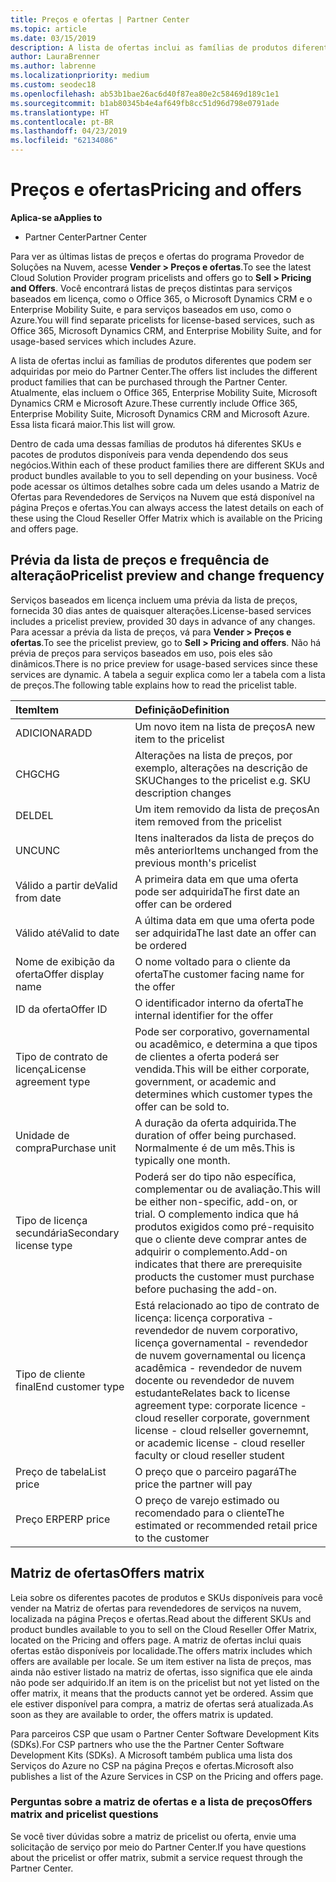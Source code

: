 ```yaml
---
title: Preços e ofertas | Partner Center
ms.topic: article
ms.date: 03/15/2019
description: A lista de ofertas inclui as famílias de produtos diferentes que podem ser adquiridas por meio do Partner Center e suas informações de preços.
author: LauraBrenner
ms.author: labrenne
ms.localizationpriority: medium
ms.custom: seodec18
ms.openlocfilehash: ab53b1bae26ac6d40f87ea80e2c58469d189c1e1
ms.sourcegitcommit: b1ab80345b4e4af649fb8cc51d96d798e0791ade
ms.translationtype: HT
ms.contentlocale: pt-BR
ms.lasthandoff: 04/23/2019
ms.locfileid: "62134086"
---
```

# <a name="pricing-and-offers"></a><span data-ttu-id="ffb7b-103">Preços e ofertas</span><span class="sxs-lookup"><span data-stu-id="ffb7b-103">Pricing and offers</span></span>

<span data-ttu-id="ffb7b-104">**Aplica-se a**</span><span class="sxs-lookup"><span data-stu-id="ffb7b-104">**Applies to**</span></span>

-  <span data-ttu-id="ffb7b-105">Partner Center</span><span class="sxs-lookup"><span data-stu-id="ffb7b-105">Partner Center</span></span>

<span data-ttu-id="ffb7b-106">Para ver as últimas listas de preços e ofertas do programa Provedor de Soluções na Nuvem, acesse **Vender > Preços e ofertas**.</span><span class="sxs-lookup"><span data-stu-id="ffb7b-106">To see the latest Cloud Solution Provider program pricelists and offers go to **Sell > Pricing and Offers**.</span></span> <span data-ttu-id="ffb7b-107">Você encontrará listas de preços distintas para serviços baseados em licença, como o Office 365, o Microsoft Dynamics CRM e o Enterprise Mobility Suite, e para serviços baseados em uso, como o Azure.</span><span class="sxs-lookup"><span data-stu-id="ffb7b-107">You will find separate pricelists for license-based services, such as Office 365, Microsoft Dynamics CRM, and Enterprise Mobility Suite, and for usage-based services which includes Azure.</span></span> 

<span data-ttu-id="ffb7b-108">A lista de ofertas inclui as famílias de produtos diferentes que podem ser adquiridas por meio do Partner Center.</span><span class="sxs-lookup"><span data-stu-id="ffb7b-108">The offers list includes the different product families that can be purchased through the Partner Center.</span></span> <span data-ttu-id="ffb7b-109">Atualmente, elas incluem o Office 365, Enterprise Mobility Suite, Microsoft Dynamics CRM e Microsoft Azure.</span><span class="sxs-lookup"><span data-stu-id="ffb7b-109">These currently include Office 365, Enterprise Mobility Suite, Microsoft Dynamics CRM and Microsoft Azure.</span></span> <span data-ttu-id="ffb7b-110">Essa lista ficará maior.</span><span class="sxs-lookup"><span data-stu-id="ffb7b-110">This list will grow.</span></span>

<span data-ttu-id="ffb7b-111">Dentro de cada uma dessas famílias de produtos há diferentes SKUs e pacotes de produtos disponíveis para venda dependendo dos seus negócios.</span><span class="sxs-lookup"><span data-stu-id="ffb7b-111">Within each of these product families there are different SKUs and product bundles available to you to sell depending on your business.</span></span> <span data-ttu-id="ffb7b-112">Você pode acessar os últimos detalhes sobre cada um deles usando a Matriz de Ofertas para Revendedores de Serviços na Nuvem que está disponível na página Preços e ofertas.</span><span class="sxs-lookup"><span data-stu-id="ffb7b-112">You can always access the latest details on each of these using the Cloud Reseller Offer Matrix which is available on the Pricing and offers page.</span></span>

## <a name="pricelist-preview-and-change-frequency"></a><span data-ttu-id="ffb7b-113">Prévia da lista de preços e frequência de alteração</span><span class="sxs-lookup"><span data-stu-id="ffb7b-113">Pricelist preview and change frequency</span></span> 

<span data-ttu-id="ffb7b-114">Serviços baseados em licença incluem uma prévia da lista de preços, fornecida 30 dias antes de quaisquer alterações.</span><span class="sxs-lookup"><span data-stu-id="ffb7b-114">License-based services includes a pricelist preview, provided 30 days in advance of any changes.</span></span> <span data-ttu-id="ffb7b-115">Para acessar a prévia da lista de preços, vá para **Vender > Preços e ofertas**.</span><span class="sxs-lookup"><span data-stu-id="ffb7b-115">To see the pricelist preview, go to **Sell > Pricing and offers**.</span></span> <span data-ttu-id="ffb7b-116">Não há prévia de preços para serviços baseados em uso, pois eles são dinâmicos.</span><span class="sxs-lookup"><span data-stu-id="ffb7b-116">There is no price preview for usage-based services since these services are dynamic.</span></span> <span data-ttu-id="ffb7b-117">A tabela a seguir explica como ler a tabela com a lista de preços.</span><span class="sxs-lookup"><span data-stu-id="ffb7b-117">The following table explains how to read the pricelist table.</span></span>

|<span data-ttu-id="ffb7b-118">**Item**</span><span class="sxs-lookup"><span data-stu-id="ffb7b-118">**Item**</span></span>        |<span data-ttu-id="ffb7b-119">**Definição**</span><span class="sxs-lookup"><span data-stu-id="ffb7b-119">**Definition**</span></span>      |
|:-----------   |:-----------   |
|<span data-ttu-id="ffb7b-120">ADICIONAR</span><span class="sxs-lookup"><span data-stu-id="ffb7b-120">ADD</span></span>   |<span data-ttu-id="ffb7b-121">Um novo item na lista de preços</span><span class="sxs-lookup"><span data-stu-id="ffb7b-121">A new item to the pricelist</span></span>|
|<span data-ttu-id="ffb7b-122">CHG</span><span class="sxs-lookup"><span data-stu-id="ffb7b-122">CHG</span></span>   |<span data-ttu-id="ffb7b-123">Alterações na lista de preços, por exemplo, alterações na descrição de SKU</span><span class="sxs-lookup"><span data-stu-id="ffb7b-123">Changes to the pricelist e.g. SKU description changes</span></span>|
|<span data-ttu-id="ffb7b-124">DEL</span><span class="sxs-lookup"><span data-stu-id="ffb7b-124">DEL</span></span>   |<span data-ttu-id="ffb7b-125">Um item removido da lista de preços</span><span class="sxs-lookup"><span data-stu-id="ffb7b-125">An item removed from the pricelist</span></span>|
|<span data-ttu-id="ffb7b-126">UNC</span><span class="sxs-lookup"><span data-stu-id="ffb7b-126">UNC</span></span>   |<span data-ttu-id="ffb7b-127">Itens inalterados da lista de preços do mês anterior</span><span class="sxs-lookup"><span data-stu-id="ffb7b-127">Items unchanged from the previous month's pricelist</span></span>   |
|<span data-ttu-id="ffb7b-128">Válido a partir de</span><span class="sxs-lookup"><span data-stu-id="ffb7b-128">Valid from date</span></span>   |<span data-ttu-id="ffb7b-129">A primeira data em que uma oferta pode ser adquirida</span><span class="sxs-lookup"><span data-stu-id="ffb7b-129">The first date an offer can be ordered</span></span>    |
|<span data-ttu-id="ffb7b-130">Válido até</span><span class="sxs-lookup"><span data-stu-id="ffb7b-130">Valid to date</span></span>   |<span data-ttu-id="ffb7b-131">A última data em que uma oferta pode ser adquirida</span><span class="sxs-lookup"><span data-stu-id="ffb7b-131">The last date an offer can be ordered</span></span>   |
|<span data-ttu-id="ffb7b-132">Nome de exibição da oferta</span><span class="sxs-lookup"><span data-stu-id="ffb7b-132">Offer display name</span></span>   |<span data-ttu-id="ffb7b-133">O nome voltado para o cliente da oferta</span><span class="sxs-lookup"><span data-stu-id="ffb7b-133">The customer facing name for the offer</span></span>   |
|<span data-ttu-id="ffb7b-134">ID da oferta</span><span class="sxs-lookup"><span data-stu-id="ffb7b-134">Offer ID</span></span>   |<span data-ttu-id="ffb7b-135">O identificador interno da oferta</span><span class="sxs-lookup"><span data-stu-id="ffb7b-135">The internal identifier for the offer</span></span>   |
|<span data-ttu-id="ffb7b-136">Tipo de contrato de licença</span><span class="sxs-lookup"><span data-stu-id="ffb7b-136">License agreement type</span></span>   |<span data-ttu-id="ffb7b-137">Pode ser corporativo, governamental ou acadêmico, e determina a que tipos de clientes a oferta poderá ser vendida.</span><span class="sxs-lookup"><span data-stu-id="ffb7b-137">This will be either corporate, government, or academic and determines which customer types the offer can be sold to.</span></span>|
|<span data-ttu-id="ffb7b-138">Unidade de compra</span><span class="sxs-lookup"><span data-stu-id="ffb7b-138">Purchase unit</span></span>   |<span data-ttu-id="ffb7b-139">A duração da oferta adquirida.</span><span class="sxs-lookup"><span data-stu-id="ffb7b-139">The duration of offer being purchased.</span></span> <span data-ttu-id="ffb7b-140">Normalmente é de um mês.</span><span class="sxs-lookup"><span data-stu-id="ffb7b-140">This is typically one month.</span></span>   |
|<span data-ttu-id="ffb7b-141">Tipo de licença secundária</span><span class="sxs-lookup"><span data-stu-id="ffb7b-141">Secondary license type</span></span>   |<span data-ttu-id="ffb7b-142">Poderá ser do tipo não específica, complementar ou de avaliação.</span><span class="sxs-lookup"><span data-stu-id="ffb7b-142">This will be either non-specific, add-on, or trial.</span></span> <span data-ttu-id="ffb7b-143">O complemento indica que há produtos exigidos como pré-requisito que o cliente deve comprar antes de adquirir o complemento.</span><span class="sxs-lookup"><span data-stu-id="ffb7b-143">Add-on indicates that there are prerequisite products the customer must purchase before puchasing the add-on.</span></span>|
|<span data-ttu-id="ffb7b-144">Tipo de cliente final</span><span class="sxs-lookup"><span data-stu-id="ffb7b-144">End customer type</span></span>   |<span data-ttu-id="ffb7b-145">Está relacionado ao tipo de contrato de licença: licença corporativa - revendedor de nuvem corporativo, licença governamental - revendedor de nuvem governamental ou licença acadêmica - revendedor de nuvem docente ou revendedor de nuvem estudante</span><span class="sxs-lookup"><span data-stu-id="ffb7b-145">Relates back to license agreement type: corporate licence - cloud reseller corporate, government license - cloud relseller governemnt, or academic license - cloud reseller faculty or cloud reseller student</span></span>   |
|<span data-ttu-id="ffb7b-146">Preço de tabela</span><span class="sxs-lookup"><span data-stu-id="ffb7b-146">List price</span></span>   |<span data-ttu-id="ffb7b-147">O preço que o parceiro pagará</span><span class="sxs-lookup"><span data-stu-id="ffb7b-147">The price the partner will pay</span></span>   |
|<span data-ttu-id="ffb7b-148">Preço ERP</span><span class="sxs-lookup"><span data-stu-id="ffb7b-148">ERP price</span></span>   |<span data-ttu-id="ffb7b-149">O preço de varejo estimado ou recomendado para o cliente</span><span class="sxs-lookup"><span data-stu-id="ffb7b-149">The estimated or recommended retail price to the customer</span></span>   |

## <a name="offers-matrix"></a><span data-ttu-id="ffb7b-150">Matriz de ofertas</span><span class="sxs-lookup"><span data-stu-id="ffb7b-150">Offers matrix</span></span>

<span data-ttu-id="ffb7b-151">Leia sobre os diferentes pacotes de produtos e SKUs disponíveis para você vender na Matriz de ofertas para revendedores de serviços na nuvem, localizada na página Preços e ofertas.</span><span class="sxs-lookup"><span data-stu-id="ffb7b-151">Read about the different SKUs and product bundles available to you to sell on the Cloud Reseller Offer Matrix, located on the Pricing and offers page.</span></span> <span data-ttu-id="ffb7b-152">A matriz de ofertas inclui quais ofertas estão disponíveis por localidade.</span><span class="sxs-lookup"><span data-stu-id="ffb7b-152">The offers matrix includes which offers are available per locale.</span></span> <span data-ttu-id="ffb7b-153">Se um item estiver na lista de preços, mas ainda não estiver listado na matriz de ofertas, isso significa que ele ainda não pode ser adquirido.</span><span class="sxs-lookup"><span data-stu-id="ffb7b-153">If an item is on the pricelist but not yet listed on the offer matrix, it means that the products cannot yet be ordered.</span></span> <span data-ttu-id="ffb7b-154">Assim que ele estiver disponível para compra, a matriz de ofertas será atualizada.</span><span class="sxs-lookup"><span data-stu-id="ffb7b-154">As soon as they are available to order, the offers matrix is updated.</span></span>

<span data-ttu-id="ffb7b-155">Para parceiros CSP que usam o Partner Center Software Development Kits (SDKs).</span><span class="sxs-lookup"><span data-stu-id="ffb7b-155">For CSP partners who use the the Partner Center Software Development Kits (SDKs).</span></span> <span data-ttu-id="ffb7b-156">A Microsoft também publica uma lista dos Serviços do Azure no CSP na página Preços e ofertas.</span><span class="sxs-lookup"><span data-stu-id="ffb7b-156">Microsoft also publishes a list of the Azure Services in CSP on the Pricing and offers page.</span></span>

### <a name="offers-matrix-and-pricelist-questions"></a><span data-ttu-id="ffb7b-157">Perguntas sobre a matriz de ofertas e a lista de preços</span><span class="sxs-lookup"><span data-stu-id="ffb7b-157">Offers matrix and pricelist questions</span></span>

<span data-ttu-id="ffb7b-158">Se você tiver dúvidas sobre a matriz de pricelist ou oferta, envie uma solicitação de serviço por meio do Partner Center.</span><span class="sxs-lookup"><span data-stu-id="ffb7b-158">If you have questions about the pricelist or offer matrix, submit a service request through the Partner Center.</span></span>
